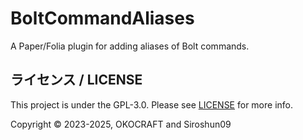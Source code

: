# BoltCommandAliases

A Paper/Folia plugin for adding aliases of Bolt commands.

## ライセンス / LICENSE

This project is under the GPL-3.0. Please see [LICENSE](LICENSE) for more info.

Copyright © 2023-2025, OKOCRAFT and Siroshun09
